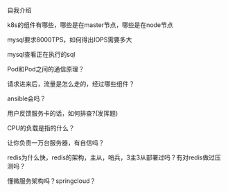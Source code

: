 自我介绍





k8s的组件有哪些，哪些是在master节点，哪些是在node节点





mysql要求8000TPS，如何得出IOPS需要多大



mysql查看正在执行的sql







Pod和Pod之间的通信原理？



请求进来后，流量是怎么走的，经过哪些组件？





ansible会吗？



用户反馈服务卡的话，如何排查?(发挥题)





CPU的负载是指的什么？





让你负责一万台服务器，有自信吗？







redis为什么快，redis的架构，主从，哨兵，3主3从部署过吗？有对redis做过压测吗？





懂微服务架构吗？springcloud？

